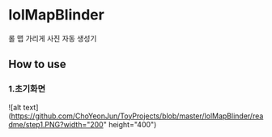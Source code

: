 # lolMapBlinder
롤 맵 가리게 사진 자동 생성기

## How to use

### 1.초기화면
![alt text](https://github.com/ChoYeonJun/ToyProjects/blob/master/lolMapBlinder/readme/step1.PNG?width="200" height="400")
